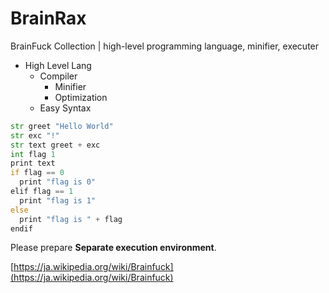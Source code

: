 # BrainRax
BrainFuck Collection | high-level programming language, minifier, executer

- High Level Lang
  - Compiler
    - Minifier
    - Optimization
  - Easy Syntax

```asm
str greet "Hello World"
str exc "!"
str text greet + exc
int flag 1
print text
if flag == 0
  print "flag is 0"
elif flag == 1
  print "flag is 1"
else
  print "flag is " + flag
endif
```

Please prepare **Separate execution environment**.
  
[https://ja.wikipedia.org/wiki/Brainfuck](https://ja.wikipedia.org/wiki/Brainfuck)
